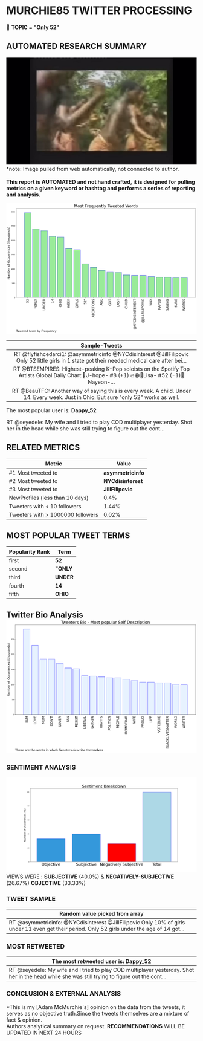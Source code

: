 # MURCHIE85 TWITTER PROCESSING 
&#x1F34E; **TOPIC = "Only 52"**

## AUTOMATED RESEARCH SUMMARY

![image](assets/2022-07-16hashtagImage.png)*note: Image pulled from web automatically, not connected to author.
<br></br>
<b> This report is AUTOMATED and not hand crafted, it is designed for pulling metrics on a given keyword or hashtag and performs a series of reporting and analysis.</b>



![image](assets/2022-07-16TWEETS.png)



|                **Sample-Tweets**        |
| :-------------: |
| RT @flyfishcedarci1: @asymmetricinfo @NYCdisinterest @JillFilipovic Only 52 little girls in 1 state got their needed medical care after bei… |
| RT @BTSEMPIRES: Highest-peaking K-Pop soloists on the Spotify Top Artists Global Daily Chart:🥇J-hope- #8 (+1) 🔥😁🥈Lisa- #52 (-1)🥉Nayeon-… |
| RT @BeauTFC: Another way of saying this is every week. A child. Under 14. Every week. Just in Ohio. But sure "only 52" works as well. |

The most popular user is: **Dappy_52**
<div class="alert alert-block alert-danger"> RT @seyedele: My wife and I tried to play COD multiplayer yesterday. Shot her in the head while she was still trying to figure out the cont…</div>

## RELATED METRICS<br>
| Metric | Value |
| ------------- | ------------- |
| #1 Most tweeted to  | **asymmetricinfo** |
| #2 Most tweeted to  | **NYCdisinterest** |
| #3 Most tweeted to  | **JillFilipovic** |
| NewProfiles (less than 10 days) | 0.4%  |
| Tweeters with < 10 followers  | 1.44%|
| Tweeters with > 1000000 followers  | 0.02%  |



## MOST POPULAR TWEET TERMS 


| Popularity Rank  | Term |
| ------------- | ------------- |
| first  | **52**  |
| second  | **"ONLY**  |
| third  | **UNDER** |
| fourth  | **14**  |
| fifth  | **OHIO**  |


## Twitter Bio Analysis![image](assets/2022-07-16BIO.png)
### SENTIMENT ANALYSIS
![image](assets/2022-07-16sentiment.png)
VIEWS WERE : **SUBJECTIVE**  (40.0%) & **NEGATIVELY-SUBJECTIVE** (26.67%) **OBJECTIVE** (33.33%)

### TWEET SAMPLE 
| Random value picked from array |
| ------------- |
|RT @asymmetricinfo: @NYCdisinterest @JillFilipovic Only 10% of girls under 11 even get their period. Only 52 girls under the age of 14 got… |

### MOST RETWEETED 

| The most retweeted user is: **Dappy_52**  |
| ------------- |
| RT @seyedele: My wife and I tried to play COD multiplayer yesterday. Shot her in the head while she was still trying to figure out the cont… |

### CONCLUSION & EXTERNAL ANALYSIS

*This is my [Adam McMurchie`s] opinion on the data from the tweets, it serves as no objective truth.Since the tweets themselves are a mixture of fact & opinion.<br>
Authors analytical summary on request.
**RECOMMENDATIONS** WILL BE UPDATED IN NEXT  24 HOURS <br>
